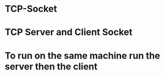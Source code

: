 # TCP-Socket
# TCP Server and Client Socket 
# To run on the same machine run the server then the client 
